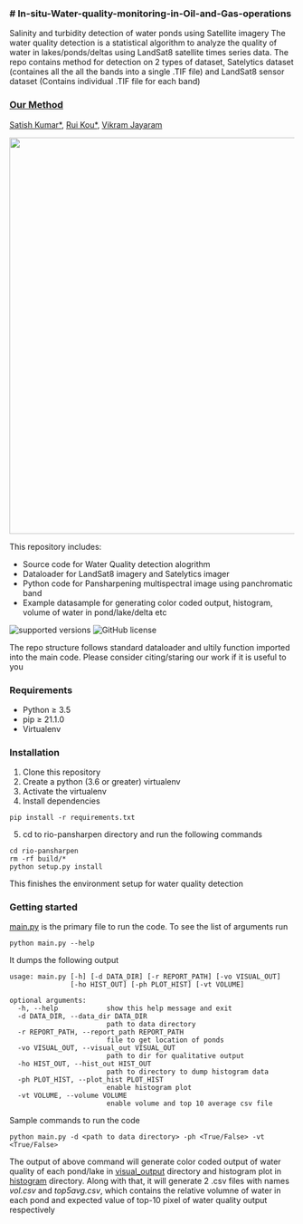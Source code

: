 ### # In-situ-Water-quality-monitoring-in-Oil-and-Gas-operations
Salinity and turbidity detection of water ponds using Satellite imagery
The water quality detection is a statistical algorithm to analyze the quality of water in lakes/ponds/deltas using LandSat8 satellite times series data. The repo contains method for detection on 2 types of dataset, Satelytics dataset (containes all the all the bands into a single .TIF file) and LandSat8 sensor dataset (Contains individual .TIF file for each band)

### [**Our Method**](to-be-released-soon)
[Satish Kumar*](https://www.linkedin.com/in/satish-kumar-81912540/), [Rui Kou*](https://www.linkedin.com/in/rui-kou/), [Vikram Jayaram](https://www.linkedin.com/in/vjayaram/)

<img src="https://github.com/satish1901/In-situ-Water-quality-monitoring-in-Oil-and-Gas-operations/blob/main/.readfiles/method_overview.gif" width="700">

This repository includes:
* Source code for Water Quality detection alogrithm
* Dataloader for LandSat8 imagery and Satelytics imager
* Python code for Pansharpening multispectral image using panchromatic band
* Example datasample for generating color coded output, histogram, volume of water in pond/lake/delta etc

![supported versions](https://img.shields.io/badge/python-(3.5--3.8)-brightgreen/?style=flat&logo=python&color=green)
![GitHub license](https://img.shields.io/cocoapods/l/AFNetworking)

The repo structure follows standard dataloader and ultily function imported into the main code. Please consider citing/staring our work if it is useful to you

### Requirements
* Python ≥ 3.5
* pip ≥ 21.1.0
* Virtualenv

### Installation
1. Clone this repository
2. Create a python (3.6 or greater) virtualenv
3. Activate the virtualenv
4. Install dependencies
```
pip install -r requirements.txt
```
5. cd to rio-pansharpen directory and run the following commands
```
cd rio-pansharpen
rm -rf build/*
python setup.py install
```
This finishes the environment setup for water quality detection

### Getting started
[main.py](https://github.com/satish1901/In-situ-Water-quality-monitoring-in-Oil-and-Gas-operations/blob/main/main.py) is the primary file to run the code. To see the list of arguments run
```
python main.py --help
```
It dumps the following output
```
usage: main.py [-h] [-d DATA_DIR] [-r REPORT_PATH] [-vo VISUAL_OUT]
               [-ho HIST_OUT] [-ph PLOT_HIST] [-vt VOLUME]

optional arguments:
  -h, --help            show this help message and exit
  -d DATA_DIR, --data_dir DATA_DIR
                        path to data directory
  -r REPORT_PATH, --report_path REPORT_PATH
                        file to get location of ponds
  -vo VISUAL_OUT, --visual_out VISUAL_OUT
                        path to dir for qualitative output
  -ho HIST_OUT, --hist_out HIST_OUT
                        path to directory to dump histogram data
  -ph PLOT_HIST, --plot_hist PLOT_HIST
                        enable histogram plot
  -vt VOLUME, --volume VOLUME
                        enable volume and top 10 average csv file
```
Sample commands to run the code 
```
python main.py -d <path to data directory> -ph <True/False> -vt <True/False>
```
The output of above command will generate color coded output of water quality of each pond/lake in [visual_output](https://github.com/satish1901/water_quality_detection_from_LandSat8/tree/main/visual_output) directory and histogram plot in [histogram](https://github.com/satish1901/water_quality_detection_from_LandSat8/tree/main/histogram) directory. Along with that, it will generate 2 .csv files with names *vol.csv* and *top5avg.csv*, which contains the relative volumne of water in each pond and expected value of top-10 pixel of water quality output respectively

